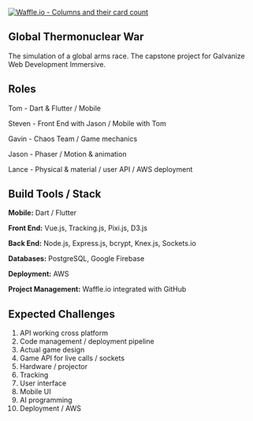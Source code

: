 [![Waffle.io - Columns and their card count](https://badge.waffle.io/LanceHunter/Capstone-Game.svg?columns=all)](https://waffle.io/LanceHunter/Capstone-Game)

## Global Thermonuclear War

The simulation of a global arms race. The capstone project for Galvanize Web Development Immersive.


## Roles

Tom - Dart & Flutter / Mobile

Steven - Front End with Jason / Mobile with Tom

Gavin - Chaos Team / Game mechanics

Jason - Phaser / Motion & animation

Lance - Physical & material / user API / AWS deployment


## Build Tools / Stack

**Mobile:** Dart / Flutter

**Front End:** Vue.js, Tracking.js, Pixi.js, D3.js

**Back End:** Node.js, Express.js, bcrypt, Knex.js, Sockets.io

**Databases:** PostgreSQL, Google Firebase

**Deployment:** AWS

**Project Management:** Waffle.io integrated with GitHub


## Expected Challenges

1. API working cross platform
2. Code management / deployment pipeline
3. Actual game design
4. Game API for live calls / sockets
5. Hardware / projector
6. Tracking
7. User interface
8. Mobile UI
9. AI programming
10. Deployment / AWS
